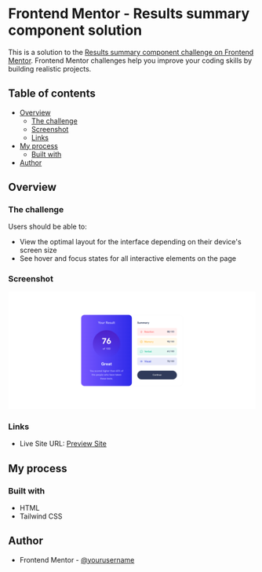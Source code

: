 # Frontend Mentor - Results summary component solution

This is a solution to the [Results summary component challenge on Frontend Mentor](https://www.frontendmentor.io/challenges/results-summary-component-CE_K6s0maV). Frontend Mentor challenges help you improve your coding skills by building realistic projects.

## Table of contents

- [Overview](#overview)
  - [The challenge](#the-challenge)
  - [Screenshot](#screenshot)
  - [Links](#links)
- [My process](#my-process)
  - [Built with](#built-with)
- [Author](#author)

## Overview

### The challenge

Users should be able to:

- View the optimal layout for the interface depending on their device's screen size
- See hover and focus states for all interactive elements on the page

### Screenshot

![](./assets/images/result-summary-component-ScreeShot.png)

### Links

- Live Site URL: [Preview Site](https://result-component-frontendmentor.netlify.app/)

## My process

### Built with

- HTML
- Tailwind CSS

## Author

- Frontend Mentor - [@yourusername](https://www.frontendmentor.io/profile/dawidwojtaszek)
